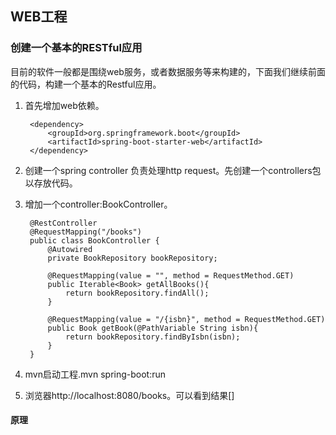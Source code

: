 ## WEB工程
### 创建一个基本的RESTful应用
目前的软件一般都是围绕web服务，或者数据服务等来构建的，下面我们继续前面的代码，构建一个基本的Restful应用。  

1. 首先增加web依赖。  

		<dependency>
			<groupId>org.springframework.boot</groupId>
			<artifactId>spring-boot-starter-web</artifactId>
		</dependency>
2. 创建一个spring controller 负责处理http request。先创建一个controllers包以存放代码。  
3. 增加一个controller:BookController。  

		@RestController
		@RequestMapping("/books")
		public class BookController {
		    @Autowired
		    private BookRepository bookRepository;
		
		    @RequestMapping(value = "", method = RequestMethod.GET)
		    public Iterable<Book> getAllBooks(){
		        return bookRepository.findAll();
		    }
		
		    @RequestMapping(value = "/{isbn}", method = RequestMethod.GET)
		    public Book getBook(@PathVariable String isbn){
		        return bookRepository.findByIsbn(isbn);
		    }
		}


4. mvn启动工程.mvn spring-boot:run
5. 浏览器http://localhost:8080/books。可以看到结果[]

#### 原理